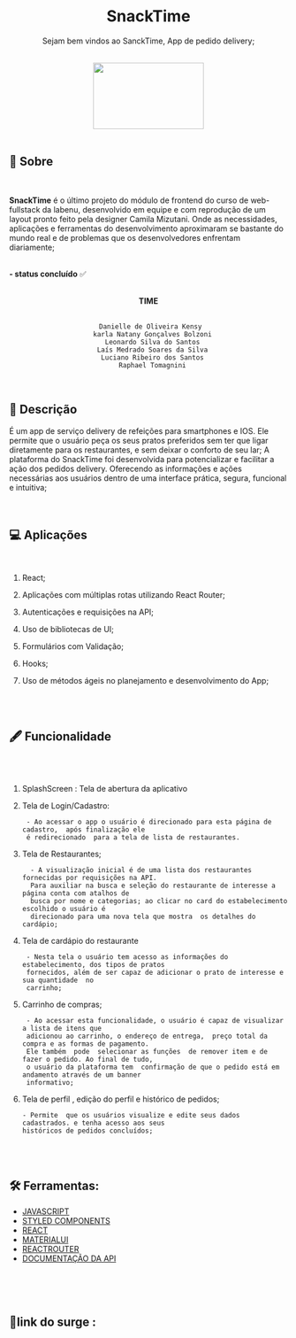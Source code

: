 


<h1 align = "center"> SnackTime </h1>

<p align = "center">Sejam bem vindos ao SanckTime, 
App de  pedido delivery; </p>

</BR>


<div align = "center">
<img src="https://user-images.githubusercontent.com/31759644/158080838-efe07145-bb82-4b99-9e08-f37e104fad16.png"  width="200" height="120" /> 
</div>
</Br>


## 🚨 Sobre 
</BR>


**SnackTime** é o último  projeto do  módulo de frontend do curso de web-fullstack da labenu, desenvolvido em equipe e com reprodução de um layout pronto feito pela designer Camila Mizutani. Onde as necessidades, aplicações e ferramentas do desenvolvimento  aproximaram se bastante do mundo real e de problemas que os desenvolvedores enfrentam diariamente; </br>
</br>

**- status concluído** ✅
</BR>
</BR>
 
<center> <strong> TIME </strong> </center> 
</BR>
  <div align = "center">

      Danielle de Oliveira Kensy 
      karla Natany Gonçalves Bolzoni
      Leonardo Silva do Santos
      Laís Medrado Soares da Silva
      Luciano Ribeiro dos Santos
      Raphael Tomagnini
</div>
</BR>



## 📃 Descrição

É  um app  de serviço  delivery de refeições para smartphones e IOS. Ele permite que o usuário peça os seus pratos preferidos sem ter que ligar diretamente para os restaurantes,  e sem deixar o conforto de seu lar; A  plataforma do SnackTime foi desenvolvida para potencializar e facilitar a ação dos pedidos delivery. Oferecendo as informações e ações necessárias aos usuários  dentro de uma interface prática, segura, funcional e intuitiva;  
</br>
</br>







## 💻 Aplicações 


</br>

1. React;

2. Aplicações com múltiplas rotas utilizando React Router;

3. Autenticações  e requisições na API;

4. Uso de bibliotecas de UI;

5. Formulários com Validação;

6. Hooks;

7. Uso de métodos ágeis no planejamento e desenvolvimento do App;


</br>
</br>

## 🖋 Funcionalidade
</br>
</br>

1. SplashScreen : Tela de abertura da aplicativo


2. Tela de Login/Cadastro:

        - Ao acessar o app o usuário é direcionado para esta página de cadastro,  após finalização ele
        é redirecionado  para a tela de lista de restaurantes.
    


3. Tela de Restaurantes;

         - A visualização inicial é de uma lista dos restaurantes fornecidas por requisições na API. 
         Para auxiliar na busca e seleção do restaurante de interesse a página conta com atalhos de 
         busca por nome e categorias; ao clicar no card do estabelecimento escolhido o usuário é 
         direcionado para uma nova tela que mostra  os detalhes do cardápio;

4. Tela de cardápio do restaurante
   

        - Nesta tela o usuário tem acesso as informações do estabelecimento, dos tipos de pratos
        fornecidos, além de ser capaz de adicionar o prato de interesse e sua quantidade  no 
        carrinho; 


5. Carrinho de compras;

        - Ao acessar esta funcionalidade, o usuário é capaz de visualizar a lista de itens que 
        adicionou ao carrinho, o endereço de entrega,  preço total da compra e as formas de pagamento. 
        Ele também  pode  selecionar as funções  de remover item e de  fazer o pedido. Ao final de tudo,
        o usuário da plataforma tem  confirmação de que o pedido está em andamento através de um banner 
        informativo;
 


6. Tela  de perfil , edição do perfil e histórico de pedidos;

       - Permite  que os usuários visualize e edite seus dados cadastrados. e tenha acesso aos seus 
       históricos de pedidos concluídos;


       


</br>
</br>




## 🛠 Ferramentas:


- [JAVASCRIPT](https://www.javascript.com/)
- [STYLED COMPONENTS](https://styled-components.com/)
- [REACT](https://pt-br.reactjs.org/)
- [MATERIALUI](https://mui.com/pt/)
- [REACTROUTER](https://reactrouter.com/)
- [DOCUMENTAÇÃO DA API](https://documenter.getpostman.com/view/7549981/SWTEdGtT)
</BR>
</BR>
</BR>


## 📱link do surge :

    



